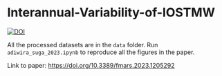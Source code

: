 # Interannual-Variability-of-IOSTMW

[![DOI](https://zenodo.org/badge/616321425.svg)](https://zenodo.org/badge/latestdoi/616321425)

All the processed datasets are in the `data` folder. Run `adiwira_suga_2023.ipynb` to reproduce all the figures in the paper.

Link to paper: https://doi.org/10.3389/fmars.2023.1205292
